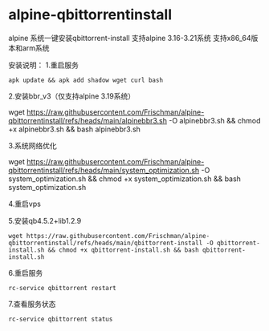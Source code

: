 # alpine-qbittorrentinstall
alpine 系统一键安装qbittorrent-install
支持alpine 3.16-3.21系统
支持x86_64版本和arm系统

安装说明： 
 1.重启服务
    
    apk update && apk add shadow wget curl bash


 2.安装bbr_v3（仅支持alpine 3.19系统）

   wget https://raw.githubusercontent.com/Frischman/alpine-qbittorrentinstall/refs/heads/main/alpinebbr3.sh -O alpinebbr3.sh && chmod +x alpinebbr3.sh && bash alpinebbr3.sh

 
 3.系统网络优化

   wget https://raw.githubusercontent.com/Frischman/alpine-qbittorrentinstall/refs/heads/main/system_optimization.sh -O system_optimization.sh && chmod +x system_optimization.sh && bash system_optimization.sh

 4.重启vps  
 
 
 5.安装qb4.5.2+lib1.2.9
 
    wget https://raw.githubusercontent.com/Frischman/alpine-qbittorrentinstall/refs/heads/main/qbittorrent-install -O qbittorrent-install.sh && chmod +x qbittorrent-install.sh && bash qbittorrent-install.sh

 6.重启服务
    
    rc-service qbittorrent restart

 7.查看服务状态
    
    rc-service qbittorrent status
